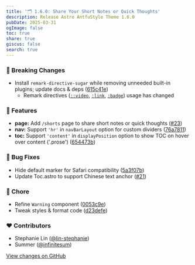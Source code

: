 ```yaml
---
title: '🗂️ 1.6.0: Share Your Short Notes or Quick Thoughts'
description: Release Astro AntfuStyle Theme 1.6.0
pubDate: 2025-03-31
ogImage: false
toc: true
share: true
giscus: false
search: true
---
```


### 🚨 Breaking Changes

- Install `remark-directive-sugar` while removing unneeded built-in plugins; update docs & deps ([615c41e](https://github.com/lin-stephanie/astro-antfustyle-theme/commit/615c41e))
  - Remark directives ([`::video`](https://astro-antfustyle-theme.vercel.app/blog/markdown-mdx-extended-features/#video-embeddingvideo), [`:link`](https://astro-antfustyle-theme.vercel.app/blog/markdown-mdx-extended-features/#styled-linklink), [`:badge`](https://astro-antfustyle-theme.vercel.app/blog/markdown-mdx-extended-features/#badgesbadge)) usage has changed

### 🚀 Features

- **page:** Add `/shorts` page to share short notes or quick thoughts ([#23](https://github.com/lin-stephanie/astro-antfustyle-theme/pull/23))
- **nav:** Support `'hr'` in `navBarLayout` option for custom dividers ([76a7811](https://github.com/lin-stephanie/astro-antfustyle-theme/commit/76a7811))
- **toc:** Support `'content'` in `displayPosition` option to show TOC on hover over content ('.prose') ([654473b](https://github.com/lin-stephanie/astro-antfustyle-theme/commit/654473b))

### 🐞 Bug Fixes

- Hide default marker for Safari compatibility ([5a3f07b](https://github.com/lin-stephanie/astro-antfustyle-theme/commit/5a3f07b))
- Update Toc.astro to support Chinese text anchor ([#21](https://github.com/lin-stephanie/astro-antfustyle-theme/pull/21))

### 🏡 Chore

- Refine `Warning` component ([0053c9e](https://github.com/lin-stephanie/astro-antfustyle-theme/commit/0053c9e))
- Tweak styles & format code ([d23defe](https://github.com/lin-stephanie/astro-antfustyle-theme/commit/d23defe))

### ❤️ Contributors

- Stephanie Lin ([@lin-stephanie](https://github.com/lin-stephanie))
- Summer ([@infinitesum](https://github.com/infinitesum))

[View changes on GitHub](https://github.com/lin-stephanie/astro-antfustyle-theme/compare/1.5.0...1.6.0)

